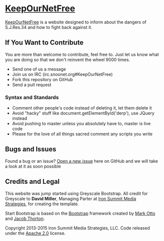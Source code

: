 # [KeepOurNetFree](http://keepournetfree.org/)

[KeepOurNetFree](http://keepournetfree.org/) is a website designed to inform about the dangers of S.J.Res.34 and how to fight back against it.

## If You Want to Contribute

You are more than welcome to contribute, feel free to.  Just let us know what you are doing so that we don't reinvent the wheel 9000 times.
* Send one of us a message
* Join us on IRC (irc.snoonet.org#KeepOurNetFree)
* Fork this repository on GitHub
* Send a pull request

### Syntax and Standards
* Comment other people's code instead of deleting it, let them delete it
* Avoid "hacky" stuff like document.getElementById('derp'), use JQuery instead
* Avoid pushing to master unless you absolutely have to, master is live code
* Please for the love of all things sacred comment any scripts you write

## Bugs and Issues

Found a bug or an issue? [Open a new issue](https://github.com/KeepOurNetFree/keepournetfree.github.io/issues) here on GitHub and we will take a look at it as soon possible

## Credits and Legal

This website was jump started using Greyscale Bootstrap.  All credit for Greyscale to **David Miller**, Managing Parter at [Iron Summit Media Strategies](http://www.ironsummitmedia.com/), for creating the template.

Start Bootstrap is based on the [Bootstrap](http://getbootstrap.com/) framework created by [Mark Otto](https://twitter.com/mdo) and [Jacob Thorton](https://twitter.com/fat).

Copyright 2013-2015 Iron Summit Media Strategies, LLC. Code released under the [Apache 2.0](https://github.com/IronSummitMedia/startbootstrap-grayscale/blob/gh-pages/LICENSE) license.